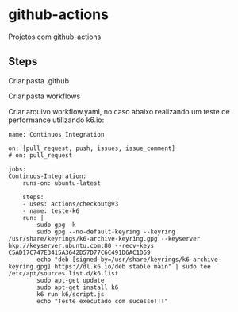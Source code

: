 # github-actions

Projetos com github-actions

## Steps

Criar pasta .github

Criar pasta workflows

Criar arquivo workflow.yaml, no caso abaixo realizando um teste de performance utilizando k6.io:

    name: Continuos Integration

    on: [pull_request, push, issues, issue_comment]
    # on: pull_request

    jobs:
    Continuos-Integration:
        runs-on: ubuntu-latest

        steps:
        - uses: actions/checkout@v3
        - name: teste-k6
        run: |
            sudo gpg -k
            sudo gpg --no-default-keyring --keyring /usr/share/keyrings/k6-archive-keyring.gpg --keyserver hkp://keyserver.ubuntu.com:80 --recv-keys C5AD17C747E3415A3642D57D77C6C491D6AC1D69
            echo "deb [signed-by=/usr/share/keyrings/k6-archive-keyring.gpg] https://dl.k6.io/deb stable main" | sudo tee /etc/apt/sources.list.d/k6.list
            sudo apt-get update
            sudo apt-get install k6
            k6 run k6/script.js
            echo "Teste executado com sucesso!!!"
